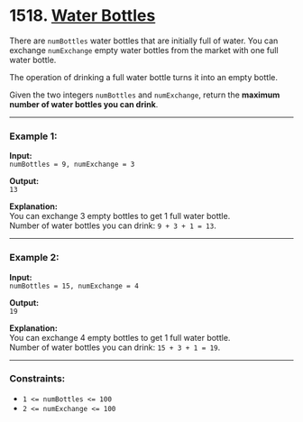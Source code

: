 # 1518. [Water Bottles](https://leetcode.com/problems/water-bottles)

There are `numBottles` water bottles that are initially full of water. You can exchange `numExchange` empty water bottles from the market with one full water bottle.  

The operation of drinking a full water bottle turns it into an empty bottle.  

Given the two integers `numBottles` and `numExchange`, return the **maximum number of water bottles you can drink**.

---

### Example 1:

**Input:**  
`numBottles = 9, numExchange = 3`  

**Output:**  
`13`  

**Explanation:**  
You can exchange 3 empty bottles to get 1 full water bottle.  
Number of water bottles you can drink: `9 + 3 + 1 = 13`.

---

### Example 2:

**Input:**  
`numBottles = 15, numExchange = 4`  

**Output:**  
`19`  

**Explanation:**  
You can exchange 4 empty bottles to get 1 full water bottle.  
Number of water bottles you can drink: `15 + 3 + 1 = 19`.

---

### Constraints:

- `1 <= numBottles <= 100`  
- `2 <= numExchange <= 100`
